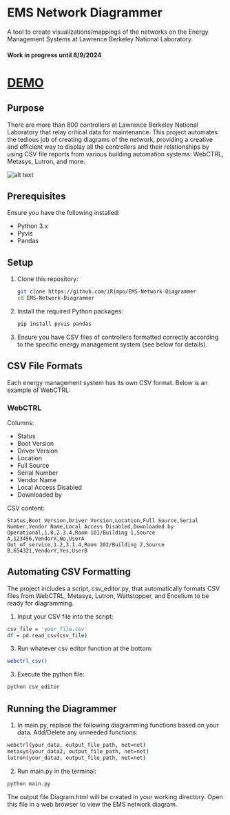 # EMS Network Diagrammer

A tool to create visualizations/mappings of the networks on the Energy Management Systems at Lawrence Berkeley National Laboratory.

#### Work in progress until 8/9/2024

# [DEMO](https://irimpo.github.io/EMS-Network-Diagrammer/)

## Purpose
There are more than 800 controllers at Lawrence Berkeley National Laboratory that relay critical data for maintenance. This project automates the tedious job of creating diagrams of the network, providing a creative and efficient way to display all the controllers and their relationships by using CSV file reports from various building automation systems: WebCTRL, Metasys, Lutron, and more.

![alt text](https://i.imgur.com/vRGx7X9.png)

## Prerequisites

Ensure you have the following installed:
- Python 3.x
- Pyvis
- Pandas

## Setup

1. Clone this repository:
    ```bash
    git clone https://github.com/iRimpo/EMS-Network-Diagrammer
    cd EMS-Network-Diagrammer
    ```

2. Install the required Python packages:
    ```bash
    pip install pyvis pandas
    ```

3. Ensure you have CSV files of controllers formatted correctly according to the specific energy management system (see below for details).

## CSV File Formats

Each energy management system has its own CSV format. Below is an example of WebCTRL:

### WebCTRL

Columns:
- Status
- Boot Version
- Driver Version
- Location
- Full Source
- Serial Number
- Vendor Name
- Local Access Disabled
- Downloaded by

CSV content:
```csv
Status,Boot Version,Driver Version,Location,Full Source,Serial Number,Vendor Name,Local Access Disabled,Downloaded by
Operational,1.0,2.3.4,Room 101/Building 1,Source A,123456,VendorX,No,UserA
Out of service,1.2,3.1.4,Room 202/Building 2,Source B,654321,VendorY,Yes,UserB
```

## Automating CSV Formatting

The project includes a script, csv_editor.py, that automatically formats CSV files from WebCTRL, Metasys, Lutron, Wattstopper, and Encelium to be ready for diagramming.

1. Input your CSV file into the script:
```bash
csv_file = 'your_file.csv'
df = pd.read_csv(csv_file)
```
3. Run whatever csv editor function at the bottom:
```bash
webctrl_csv()
```
3. Execute the python file:
```bash
python csv_editor
```

## Running the Diagrammer
1. In main.py, replace the following diagramming functions based on your data. Add/Delete any unneeded functions:
```bash
webctrl(your_data, output_file_path, net=net)
metasys(your_data2, output_file_path, net=net)
lutron(your_data3, output_file_path, net=net)
```
2. Run main.py in the terminal:
```bash
python main.py
```
The output file Diagram.html will be created in your working directory. Open this file in a web browser to view the EMS network diagram.
